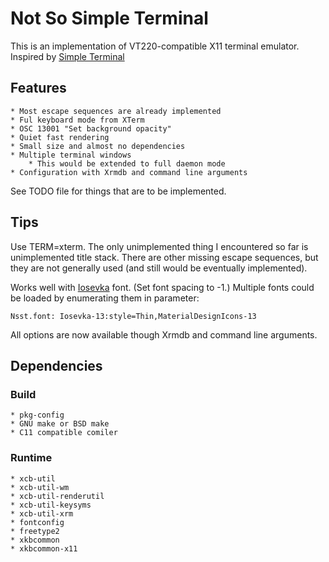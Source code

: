 Not So Simple Terminal
======================
This is an implementation of VT220-compatible X11 terminal emulator.
Inspired by [Simple Terminal](https://st.suckless.org/)

## Features
    * Most escape sequences are already implemented
    * Ful keyboard mode from XTerm
    * OSC 13001 "Set background opacity"
    * Quiet fast rendering
    * Small size and almost no dependencies
    * Multiple terminal windows
        * This would be extended to full daemon mode
    * Configuration with Xrmdb and command line arguments

See TODO file for things that are to be implemented.

## Tips

Use TERM=xterm. The only unimplemented thing I encountered so far is unimplemented title stack.
There are other missing escape sequences, but they are not generally used (and still would be eventually implemented).

Works well with [Iosevka](https://github.com/be5invis/Iosevka) font. (Set font spacing to -1.)
Multiple fonts could be loaded by enumerating them in parameter:

    Nsst.font: Iosevka-13:style=Thin,MaterialDesignIcons-13

All options are now available though Xrmdb and command line arguments.

## Dependencies
### Build
    * pkg-config
    * GNU make or BSD make
    * C11 compatible comiler

### Runtime
    * xcb-util
    * xcb-util-wm
    * xcb-util-renderutil
    * xcb-util-keysyms
    * xcb-util-xrm
    * fontconfig
    * freetype2
    * xkbcommon
    * xkbcommon-x11
